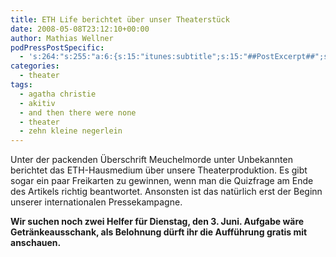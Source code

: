 ```yaml
---
title: ETH Life berichtet über unser Theaterstück
date: 2008-05-08T23:12:10+00:00
author: Mathias Wellner
podPressPostSpecific:
  - 's:264:"s:255:"a:6:{s:15:"itunes:subtitle";s:15:"##PostExcerpt##";s:14:"itunes:summary";s:15:"##PostExcerpt##";s:15:"itunes:keywords";s:17:"##WordPressCats##";s:13:"itunes:author";s:10:"##Global##";s:15:"itunes:explicit";s:7:"Default";s:12:"itunes:block";s:7:"Default";}";";'
categories:
  - theater
tags:
  - agatha christie
  - akitiv
  - and then there were none
  - theater
  - zehn kleine negerlein
---
```

Unter der packenden Überschrift Meuchelmorde unter Unbekannten berichtet das ETH-Hausmedium über unsere Theaterproduktion. Es gibt sogar ein paar Freikarten zu gewinnen, wenn man die Quizfrage am Ende des Artikels richtig beantwortet. Ansonsten ist das natürlich erst der Beginn unserer internationalen Pressekampagne.

**Wir suchen noch zwei Helfer für Dienstag, den 3. Juni. Aufgabe wäre Getränkeausschank, als Belohnung dürft ihr die Aufführung gratis mit anschauen.**